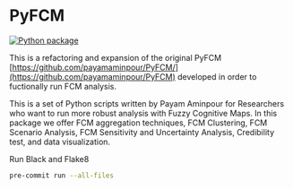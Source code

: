 # PyFCM

[![Python package](https://github.com/tomorrownow/PyFCM/actions/workflows/template.yaml/badge.svg)](https://github.com/tomorrownow/PyFCM/actions/workflows/template.yaml)

This is a refactoring and expansion of the original PyFCM [https://github.com/payamaminpour/PyFCM/](https://github.com/payamaminpour/PyFCM) developed in order to fuctionally run FCM analysis.

This is a set of Python scripts written by Payam Aminpour for Researchers who want to run more robust analysis with Fuzzy Cognitive Maps. In this package we offer FCM aggregation techniques, FCM Clustering, FCM Scenario Analysis, FCM Sensitivity and Uncertainty Analysis, Credibility test, and data visualization.

Run Black and Flake8

```bash
pre-commit run --all-files
```
